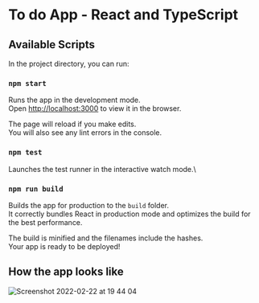 # To do App - React and TypeScript

## Available Scripts

In the project directory, you can run:

### `npm start`

Runs the app in the development mode.\
Open [http://localhost:3000](http://localhost:3000) to view it in the browser.

The page will reload if you make edits.\
You will also see any lint errors in the console.

### `npm test`

Launches the test runner in the interactive watch mode.\

### `npm run build`

Builds the app for production to the `build` folder.\
It correctly bundles React in production mode and optimizes the build for the best performance.

The build is minified and the filenames include the hashes.\
Your app is ready to be deployed!

## How the app looks like

![Screenshot 2022-02-22 at 19 44 04](https://user-images.githubusercontent.com/93223563/155207695-c00d58bf-1fbf-44c8-885c-a47fa5a81fdb.png)
